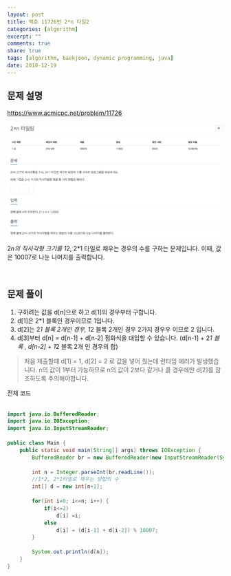 ```yaml
---
layout: post
title: 백준 11726번 2*n 타일2
categories: [algorithm]
excerpt: ""
comments: true
share: true
tags: [algorithm, baekjoon, dynamic programming, java]
date: 2018-12-19
---
```


## 문제 설명
https://www.acmicpc.net/problem/11726

![No Image](/assets/20181219/2nTiling.png)

2*n의 직사각형 크기를 1*2, 2*1 타일로 채우는 경우의 수를 구하는 문제입니다.
이때, 값은 10007로 나눈 나머지를 출력합니다.

<br>

## 문제 풀이
1. 구하려는 값을 d[n]으로 하고 d[1]의 경우부터 구합니다.
2. d[1]은 2*1 블록인 경우이므로 1입니다.
3. d[2]는 2*1 블록 2개인 경우, 1*2 블록 2개인 경우 2가지 경우우 이므로 2 입니다.
4. d[3]부터 d[n] = d[n-1] + d[n-2] 점화식을 대입할 수 있습니다.
(d[n-1] + 2*1 블록 , d[n-2] + 1*2 블록 2개 인 경우의 합)
> 처음 제출할때 d[1] = 1, d[2] = 2 로 값을 넣어 줬는데 런타임 에러가 발생했습니다. n의 값이 1부터 가능하므로 n의 값이 2보다 같거나 클 경우에만 d[2]를 참조하도록 주의해야합니다. 


전체 코드
~~~java

import java.io.BufferedReader;
import java.io.IOException;
import java.io.InputStreamReader;

public class Main {
    public static void main(String[] args) throws IOException {
        BufferedReader br = new BufferedReader(new InputStreamReader(System.in));

        int n = Integer.parseInt(br.readLine());
        //1*2, 2*1타일로 채우는 방법의 수
        int[] d = new int[n+1];

        for(int i=0; i<=n; i++) {
            if(i<=2)
                d[i] =i;
            else
                d[i] = (d[i-1] + d[i-2]) % 10007;
        }

        System.out.println(d[n]);
    }
}

~~~

